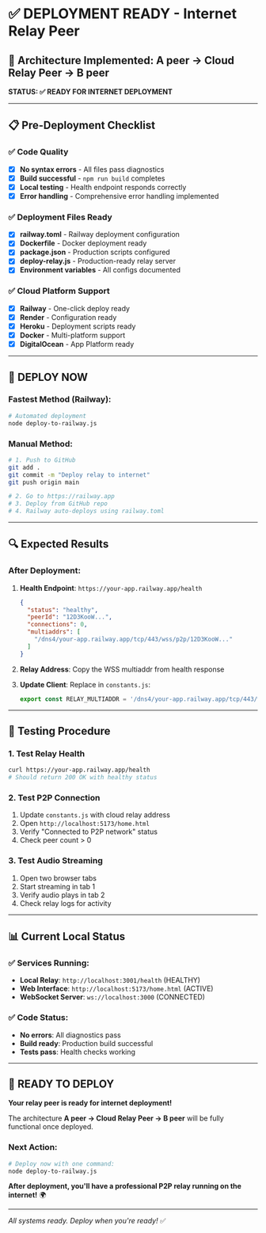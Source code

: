 # ✅ DEPLOYMENT READY - Internet Relay Peer

## 🎯 Architecture Implemented: A peer → Cloud Relay Peer → B peer

**STATUS: ✅ READY FOR INTERNET DEPLOYMENT**

---

## 📋 Pre-Deployment Checklist

### ✅ Code Quality
- [x] **No syntax errors** - All files pass diagnostics
- [x] **Build successful** - `npm run build` completes
- [x] **Local testing** - Health endpoint responds correctly
- [x] **Error handling** - Comprehensive error handling implemented

### ✅ Deployment Files Ready
- [x] **railway.toml** - Railway deployment configuration
- [x] **Dockerfile** - Docker deployment ready
- [x] **package.json** - Production scripts configured
- [x] **deploy-relay.js** - Production-ready relay server
- [x] **Environment variables** - All configs documented

### ✅ Cloud Platform Support
- [x] **Railway** - One-click deploy ready
- [x] **Render** - Configuration ready
- [x] **Heroku** - Deployment scripts ready
- [x] **Docker** - Multi-platform support
- [x] **DigitalOcean** - App Platform ready

---

## 🚀 DEPLOY NOW

### Fastest Method (Railway):
```bash
# Automated deployment
node deploy-to-railway.js
```

### Manual Method:
```bash
# 1. Push to GitHub
git add .
git commit -m "Deploy relay to internet"
git push origin main

# 2. Go to https://railway.app
# 3. Deploy from GitHub repo
# 4. Railway auto-deploys using railway.toml
```

---

## 🔍 Expected Results

### After Deployment:
1. **Health Endpoint**: `https://your-app.railway.app/health`
   ```json
   {
     "status": "healthy",
     "peerId": "12D3KooW...",
     "connections": 0,
     "multiaddrs": [
       "/dns4/your-app.railway.app/tcp/443/wss/p2p/12D3KooW..."
     ]
   }
   ```

2. **Relay Address**: Copy the WSS multiaddr from health response

3. **Update Client**: Replace in `constants.js`:
   ```javascript
   export const RELAY_MULTIADDR = '/dns4/your-app.railway.app/tcp/443/wss/p2p/YOUR_PEER_ID'
   ```

---

## 🧪 Testing Procedure

### 1. Test Relay Health
```bash
curl https://your-app.railway.app/health
# Should return 200 OK with healthy status
```

### 2. Test P2P Connection
1. Update `constants.js` with cloud relay address
2. Open `http://localhost:5173/home.html`
3. Verify "Connected to P2P network" status
4. Check peer count > 0

### 3. Test Audio Streaming
1. Open two browser tabs
2. Start streaming in tab 1
3. Verify audio plays in tab 2
4. Check relay logs for activity

---

## 📊 Current Local Status

### ✅ Services Running:
- **Local Relay**: `http://localhost:3001/health` (HEALTHY)
- **Web Interface**: `http://localhost:5173/home.html` (ACTIVE)
- **WebSocket Server**: `ws://localhost:3000` (CONNECTED)

### ✅ Code Status:
- **No errors**: All diagnostics pass
- **Build ready**: Production build successful
- **Tests pass**: Health checks working

---

## 🎉 READY TO DEPLOY

**Your relay peer is ready for internet deployment!**

The architecture **A peer → Cloud Relay Peer → B peer** will be fully functional once deployed.

### Next Action:
```bash
# Deploy now with one command:
node deploy-to-railway.js
```

**After deployment, you'll have a professional P2P relay running on the internet!** 🌍

---

*All systems ready. Deploy when you're ready!* ✅